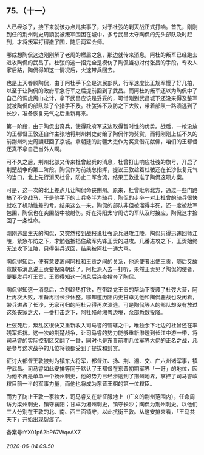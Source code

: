 ## 75.（十一）
人已经杀了，接下来就该办点儿实事了，对于杜弢的剿灭战正式打响。首先，刚刚到任的荆州刺史周顗就被叛军围困在城中，多亏武昌太守陶侃的先头部队及时赶到，才将叛军打得撤了围，随后两军会师。



哪成想陶侃这边刚刚解了老周的燃眉之急，那边就传来消息，阿杜的叛军已经跑去进攻陶侃的武昌了。杜弢的这一招完全是模仿了陶侃当初对付张昌的手段，专攻人家后路，陶侃得知这一情况后，火速带兵回去。



也是上天眷顾陶侃，由于阿杜手下全是流民部队，行军速度比正规军慢了好几拍，以至于让陶侃的政府军急行军之后提前回到了武昌。而阿杜的叛军还以为陶侃中了自己的调虎离山之计，拿下武昌应该是妥妥的，可惜刚到武昌城下还没来得及整军就被陶侃的部队杀了个措手不及。杜弢猝不及防之下大败，带着部队一路溃逃到了长沙，准备恢复元气之后重新再来。



第一阶段，由于陶侃出奇兵，使得政府军这边取得暂时性的优势。战后，一枪没放的王都督王敦还自作主张地将荆州刺史封给了陶侃作为奖赏，而将刚刚上任不久的前荆州刺史周顗赶回了京城。拿朝廷的封疆大吏作为奖赏借花献佛，咱们的王都督还真不拿自己当外人啊。



可不久之后，荆州北部又传来杜曾起兵的消息，杜曾打出响应杜弢的旗号，开启了荆楚战争的第二阶段。陶侃作为前线总指挥，提议王敦趁着杜弢还在长沙恢复元气的当口，北上先行消灭杜曾，防止二军合流，结果王敦批准了陶侃这项方案。



可是，这一次的北上差点儿让陶侃命丧荆州。原来，杜曾毗邻北方，通过一些门路搞了不少战马，于是他手下的士兵多半为骑兵，陶侃的步卒一对上杜曾的骑兵很快就吃了机动性差的亏。结果这么一来，陶侃的部队非但被溜得半死，还一度被敌军包围，陶侃也在突围战中被射伤。好在浔阳太守周访的军队及时接应，陶侃这才捡回了一条性命。



刚刚逃出生天的陶侃，又突然接到战报说杜弢派兵进攻江陵，陶侃只得迅速回师江陵，紧急布防之下，才勉强抵挡住敌军先锋王贡的进攻。几番进攻之下，王贡始终无法攻下江陵，只得带兵返回，结果被阿杜一通大骂。



陶侃得知后，便有意要离间阿杜和王贡之间的关系，他派使者出使王贡，随后又故意散布消息说王贡要投降朝廷了。阿杜派人去一打听，果然王贡见了陶侃的使者，便要发兵打王贡，王贡得知这一消息后连夜投奔了陶侃。



陶侃得知这一消息后，立刻趁热打铁，在带路党王贡的帮助下夜袭了杜弢大营，阿杜再次大败，准备再回长沙休整。哪知道历阳内史甘卓见他和陶侃鏖战也没闲着，带兵进占了长沙，无家可归的阿杜只得再次溃逃。可是陶侃等人的部队却没有放过这条丧家之犬，一番打击之下，阿杜殒命湘粤边境，余部悉数投降。



杜弢死后，叛乱区很快又重新收入司马睿的管辖之中，唯独余下北边的杜曾还在率残军抵抗。这一次的荆楚战争，让司马睿的势力能够重新渗透到长江中游一带，将司马睿的实际控制区又翻了一番，同时也是东晋前期几位军界大佬的正名之战，凡是参与这次战争的几位将领都受到了提拔和封赏。



征讨大都督王敦被封为镇东大将军，都督江、扬、荆、湘、交、广六州诸军事，镇守武昌。司马睿如此安排等同于默认了王都督在东晋初期军界「一哥」的地位，因为他不再是单单一个扬州刺史，他的势力已经渗透到了荆州地界，掌控了司马睿政权目前一半的军事力量，而他也将成为东晋王朝的第一位权臣。



而为了防止王敦一家独大，司马睿又在新征服地上（广义的荆州范围内），任命周访为梁州刺史，镇守襄阳；甘卓为湘州刺史，镇守长沙；陶侃为荆州刺史。以他们三人分别在王敦的北、南、西三面镇守，以此抗衡王敦。从这安排来看，「王马共天下」开始出现裂痕了。



备案号:YX01p62bP67WqeAXZ


###### 2020-06-04 09:50
